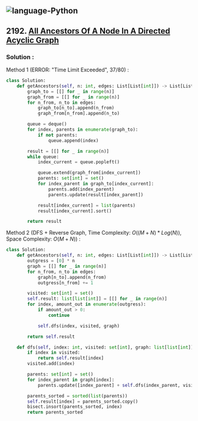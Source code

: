 ![language-Python](https://img.shields.io/badge/Python-ffd43b?style=for-the-badge&logo=PYTHON)
---

## 2192. [All Ancestors Of A Node In A Directed Acyclic Graph](https://leetcode.com/problems/all-ancestors-of-a-node-in-a-directed-acyclic-graph)

### Solution :

Method 1 (ERROR: "Time Limit Exceeded", 37/80) :
```python
class Solution:
    def getAncestors(self, n: int, edges: List[List[int]]) -> List[List[int]]:
        graph_to = [[] for _ in range(n)]
        graph_from = [[] for _ in range(n)]
        for n_from, n_to in edges:
            graph_to[n_to].append(n_from)
            graph_from[n_from].append(n_to)

        queue = deque()
        for index, parents in enumerate(graph_to):
            if not parents:
                queue.append(index)

        result = [[] for _ in range(n)]
        while queue:
            index_current = queue.popleft()

            queue.extend(graph_from[index_current])
            parents: set[int] = set()
            for index_parent in graph_to[index_current]:
                parents.add(index_parent)
                parents.update(result[index_parent])

            result[index_current] = list(parents)
            result[index_current].sort()

        return result
```

Method 2 (DFS + Reverse Graph, Time Complexity: $O((M+N)*Log(N))$, Space Complexity: $O(M+N)$) :
```python
class Solution:
    def getAncestors(self, n: int, edges: List[List[int]]) -> List[List[int]]:
        outgress = [0] * n
        graph = [[] for _ in range(n)]
        for n_from, n_to in edges:
            graph[n_to].append(n_from)
            outgress[n_from] += 1

        visited: set[int] = set()
        self.result: list[list[int]] = [[] for _ in range(n)]
        for index, amount_out in enumerate(outgress):
            if amount_out > 0:
                continue

            self.dfs(index, visited, graph)

        return self.result

    def dfs(self, index: int, visited: set[int], graph: list[list[int]]) -> list[int]:
        if index in visited:
            return self.result[index]
        visited.add(index)

        parents: set[int] = set()
        for index_parent in graph[index]:
            parents.update([index_parent] + self.dfs(index_parent, visited, graph))

        parents_sorted = sorted(list(parents))
        self.result[index] = parents_sorted.copy()
        bisect.insort(parents_sorted, index)
        return parents_sorted
```
